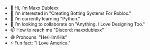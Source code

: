 - 👋 Hi, I’m Maxx Dublexx
- 👀 I’m interested in "Creating Botting Systems For Roblox."
- 🌱 I’m currently learning "Python."
- 💞️ I’m looking to collaborate on "Anything. I Love Designing Too."
- 📫 How to reach me "Discord: maxxdublexx"
- 😄 Pronouns: "He/Him/His"
- ⚡ Fun fact: "I Love America."

<!---
MaxxDublexx/MaxxDublexx is a ✨ special ✨ repository because its `README.md` (this file) appears on your GitHub profile.
You can click the Preview link to take a look at your changes.
--->
